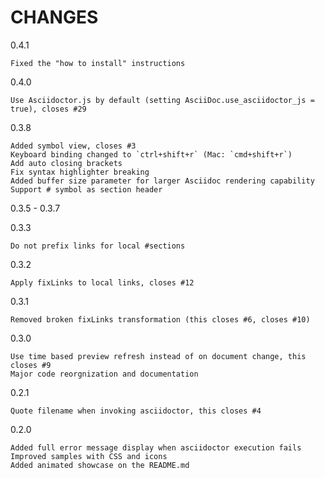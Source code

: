 CHANGES
=======

0.4.1

    Fixed the "how to install" instructions

0.4.0

    Use Asciidoctor.js by default (setting AsciiDoc.use_asciidoctor_js = true), closes #29

0.3.8

    Added symbol view, closes #3
    Keyboard binding changed to `ctrl+shift+r` (Mac: `cmd+shift+r`)
    Add auto closing brackets
    Fix syntax highlighter breaking
    Added buffer size parameter for larger Asciidoc rendering capability
    Support # symbol as section header

0.3.5 - 0.3.7

0.3.3

    Do not prefix links for local #sections

0.3.2

    Apply fixLinks to local links, closes #12

0.3.1

    Removed broken fixLinks transformation (this closes #6, closes #10)

0.3.0

    Use time based preview refresh instead of on document change, this closes #9
    Major code reorgnization and documentation

0.2.1

    Quote filename when invoking asciidoctor, this closes #4

0.2.0

    Added full error message display when asciidoctor execution fails
    Improved samples with CSS and icons
    Added animated showcase on the README.md
